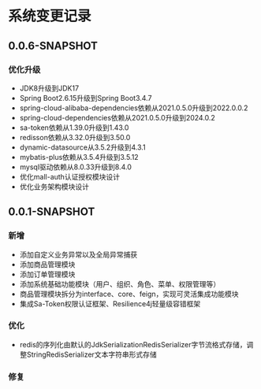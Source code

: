 # 系统变更记录

## 0.0.6-SNAPSHOT

### 优化升级
- JDK8升级到JDK17
- Spring Boot2.6.15升级到Spring Boot3.4.7
- spring-cloud-alibaba-dependencies依赖从2021.0.5.0升级到2022.0.0.2
- spring-cloud-dependencies依赖从2021.0.5.0升级到2024.0.2
- sa-token依赖从1.39.0升级到1.43.0
- redisson依赖从3.32.0升级到3.50.0
- dynamic-datasource从3.5.2升级到4.3.1
- mybatis-plus依赖从3.5.4升级到3.5.12
- mysql驱动依赖从8.0.33升级到8.4.0
- 优化mall-auth认证授权模块设计
- 优化业务架构模块设计


## 0.0.1-SNAPSHOT

### 新增
- 添加自定义业务异常以及全局异常捕获
- 添加商品管理模块
- 添加订单管理模块
- 添加系统基础功能模块（用户、组织、角色、菜单、权限管理等）
- 商品管理模块拆分为interface、core、feign，实现可灵活集成功能模块
- 集成Sa-Token权限认证框架、Resilience4j轻量级容错框架


### 优化
- redis的序列化由默认的JdkSerializationRedisSerializer字节流格式存储，调整StringRedisSerializer文本字符串形式存储

### 修复